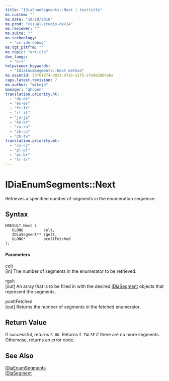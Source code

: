 ```yaml
---
title: "IDiaEnumSegments::Next | testtitle"
ms.custom: ""
ms.date: "10/19/2016"
ms.prod: "visual-studio-dev14"
ms.reviewer: ""
ms.suite: ""
ms.technology: 
  - "vs-ide-debug"
ms.tgt_pltfrm: ""
ms.topic: "article"
dev_langs: 
  - "C++"
helpviewer_keywords: 
  - "IDiaEnumSegments::Next method"
ms.assetid: 53f61874-d821-47ab-a1f5-27e982804a6a
caps.latest.revision: 7
ms.author: "mikejo"
manager: "ghogen"
translation.priority.ht: 
  - "de-de"
  - "es-es"
  - "fr-fr"
  - "it-it"
  - "ja-jp"
  - "ko-kr"
  - "ru-ru"
  - "zh-cn"
  - "zh-tw"
translation.priority.mt: 
  - "cs-cz"
  - "pl-pl"
  - "pt-br"
  - "tr-tr"
---
```

# IDiaEnumSegments::Next
Retrieves a specified number of segments in the enumeration sequence.  
  
## Syntax  
  
```cpp#  
HRESULT Next (   
   ULONG         celt,   
   IDiaSegment** rgelt,  
   ULONG*        pceltFetched  
);  
```  
  
#### Parameters  
 celt  
 [in] The number of segments in the enumerator to be retrieved.  
  
 rgelt  
 [out] An array that is to be filled in with the desired [IDiaSegment](../debug-interface-access/idiasegment.md) objects that represent the segments.  
  
 pceltFetched  
 [out] Returns the number of segments in the fetched enumerator.  
  
## Return Value  
 If successful, returns `S_OK`. Returns `S_FALSE` if there are no more segments. Otherwise, returns an error code.  
  
## See Also  
 [IDiaEnumSegments](../debug-interface-access/idiaenumsegments.md)   
 [IDiaSegment](../debug-interface-access/idiasegment.md)